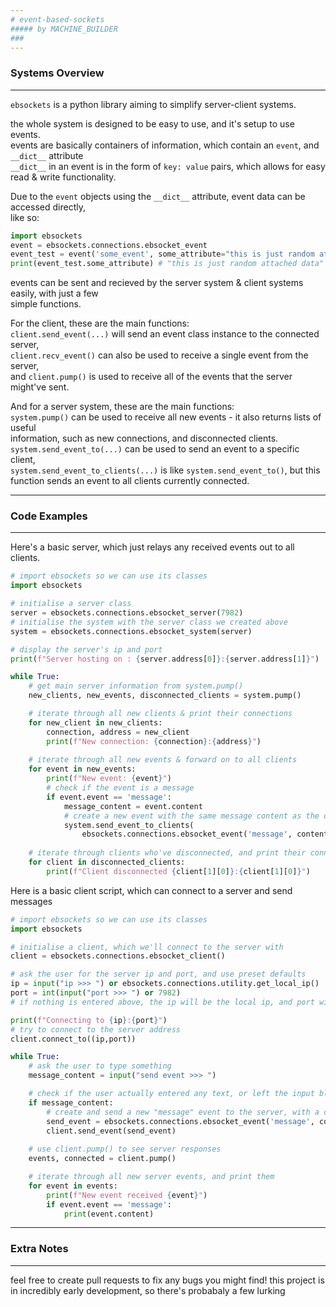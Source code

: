 ```yaml
---
# event-based-sockets
##### by MACHINE_BUILDER
###
---
```

### Systems Overview
---

`ebsockets` is a python library aiming to simplify server-client systems.

the whole system is designed to be easy to use, and it's setup to use events.  
events are basically containers of information, which contain an `event`, and `__dict__` attribute  
`__dict__` in an event is in the form of `key: value` pairs, which allows for easy read & write functionality.

Due to the `event` objects using the `__dict__` attribute, event data can be accessed directly,  
like so:
```python
import ebsockets
event = ebsockets.connections.ebsocket_event
event_test = event('some_event', some_attribute="this is just random attached data")
print(event_test.some_attribute) # "this is just random attached data"
```

events can be sent and recieved by the server system & client systems easily, with just a few  
simple functions.

For the client, these are the main functions:  
`client.send_event(...)` will send an event class instance to the connected server,  
`client.recv_event()` can also be used to receive a single event from the server,  
and `client.pump()` is used to receive all of the events that the server might've sent.

And for a server system, these are the main functions:  
`system.pump()` can be used to receive all new events - it also returns lists of useful  
information, such as new connections, and disconnected clients.  
`system.send_event_to(...)` can be used to send an event to a specific client,  
`system.send_event_to_clients(...)` is like `system.send_event_to()`, but
this function sends an event to all clients currently connected.

---
### Code Examples
---

Here's a basic server, which just relays any received events out to all clients.

```python
# import ebsockets so we can use its classes
import ebsockets

# initialise a server class
server = ebsockets.connections.ebsocket_server(7982)
# initialise the system with the server class we created above
system = ebsockets.connections.ebsocket_system(server)

# display the server's ip and port
print(f"Server hosting on : {server.address[0]}:{server.address[1]}")

while True:
    # get main server information from system.pump()
    new_clients, new_events, disconnected_clients = system.pump()

    # iterate through all new clients & print their connections
    for new_client in new_clients:
        connection, address = new_client
        print(f"New connection: {connection}:{address}")
    
    # iterate through all new events & forward on to all clients
    for event in new_events:
        print(f"New event: {event}")
        # check if the event is a message
        if event.event == 'message':
            message_content = event.content
            # create a new event with the same message content as the original event
            system.send_event_to_clients(
                ebsockets.connections.ebsocket_event('message', content=message_content))
    
    # iterate through clients who've disconnected, and print their connections
    for client in disconnected_clients:
        print(f"Client disconnected {client[1][0]}:{client[1][0]}")
```

Here is a basic client script, which can connect to a server and send messages

```python
# import ebsockets so we can use its classes
import ebsockets

# initialise a client, which we'll connect to the server with
client = ebsockets.connections.ebsocket_client()

# ask the user for the server ip and port, and use preset defaults
ip = input("ip >>> ") or ebsockets.connections.utility.get_local_ip()
port = int(input("port >>> ") or 7982)
# if nothing is entered above, the ip will be the local ip, and port will be 7982

print(f"Connecting to {ip}:{port}")
# try to connect to the server address
client.connect_to((ip,port))

while True:
    # ask the user to type something
    message_content = input("send event >>> ")

    # check if the user actually entered any text, or left the input blank
    if message_content:
        # create and send a new "message" event to the server, with a content attribute
        send_event = ebsockets.connections.ebsocket_event('message', content=message_content)
        client.send_event(send_event)
    
    # use client.pump() to see server responses
    events, connected = client.pump()

    # iterate through all new server events, and print them
    for event in events:
        print(f"New event received {event}")
        if event.event == 'message':
            print(event.content)
```

---
### Extra Notes
---

feel free to create pull requests to fix any bugs you might find!
this project is in incredibly early development, so there's probabaly a few lurking
